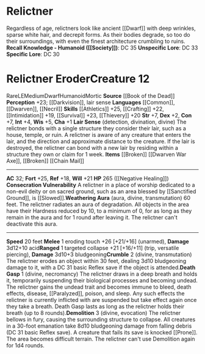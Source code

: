 ﻿---
ac: '32'
alignment: LE
all_resistance: null
burrow_speed: null
charisma: '+1'
climb_speed: null
constitution: '+7'
creature_ability:
- Consecration Vulnerability
- Crumble
- Death Gasp
- Demolition
- Lair Sense
- Weathering Aura
creature_family: '[[DATABASE/monsterfamily/Mortic|Mortic]]'
description: 'Regardless of age, relictners look like ancient [[DATABASE/ancestry/Dwarf|dwarves]]
  with deep wrinkles, sparse white hair, and decrepit forms. As their bodies degrade,
  so too do their surroundings, with even the finest architecture crumbling to ruins.<br/><br/><b><u>Recall
  Knowledge - Humanoid</u> ( [[DATABASE/skill/Society|Society]] )</b>: DC 35<br/><b><u>Unspecific
  Lore</u></b>: DC 33<br/><b><u>Specific Lore</u></b>: DC 30<div class="viewbox">{{
  viewbox(type=monster, id=1882, name=Relictner) }}</div><h1 class="title">Relictner
  Eroder<span style="margin-left:auto; margin-right:0">Creature 12</span></h1><span
  class="traitrare"> [[DATABASE/trait/Rare|Rare]] </span><span class="traitalignment">LE</span><span
  class="traitsize">Medium</span><span class="trait"> [[DATABASE/trait/Dwarf|Dwarf]]
  </span><span class="trait"> [[DATABASE/trait/Humanoid|Humanoid]] </span><span class="trait">
  [[DATABASE/trait/Mortic|Mortic]] </span><br/><b>Source</b> [[DATABASE/source/Book
  of the Dead|Book of the Dead]] <br/><b>Perception</b> +23; [[DATABASE/monsterability/Darkvision|darkvision]]
  , lair sense<br/><b>Languages</b> [[DATABASE/language/Common|Common]] , [[DATABASE/language/Dwarven|Dwarven]]
  , [[DATABASE/language/Necril|Necril]] <br/><b>Skills</b> [[DATABASE/skill/Athletics|Athletics]]
  +25, [[DATABASE/skill/Crafting|Crafting]] +22, [[DATABASE/skill/Intimidation|Intimidation]]
  +19, [[DATABASE/skill/Survival|Survival]] +23, [[DATABASE/skill/Thievery|Thievery]]
  +20<br/><b>Str</b> +7, <b>Dex</b> +2, <b>Con</b> +7, <b>Int</b> +4, <b>Wis</b> +5,
  <b>Cha</b> +1<br/><b>Lair Sense</b> ( [[DATABASE/trait/Detection|detection]] , [[DATABASE/trait/Divination|divination]]
  , [[DATABASE/trait/Divine|divine]] ) The relictner bonds with a single structure
  they consider their lair, such as a house, temple, or ruin. A relictner is aware
  of any creature that enters the lair, and the direction and approximate distance
  to the creature. If the lair is destroyed, the relictner can bond with a new lair
  by residing within a structure they own or claim for 1 week.<br/><b>Items</b> [[DATABASE/condition/Broken|broken]]
  [[DATABASE/weapon/Dwarven War Axe|dwarven war axe]] , [[DATABASE/condition/Broken|broken]]
  [[DATABASE/armor/Chain Mail|chain mail]] <hr/><b>AC</b> 32; <b>Fort</b> +25, <b>Ref</b>
  +18, <b>Will</b> +21<br/><b>HP</b> 265 ( [[DATABASE/monsterability/Negative Healing|negative
  healing]] )<br/><span class="hanging-indent"><b>Consecration Vulnerability</b> A
  relictner in a place of worship dedicated to a non-evil deity or on sacred ground,
  such as an area blessed by [[DATABASE/spell/Sanctified Ground|sanctified ground]]
  , is [[DATABASE/condition/Slowed|slowed 1]] .</span><span class="hanging-indent"><b>Weathering
  Aura</b> ( [[DATABASE/trait/Aura|aura]] , [[DATABASE/trait/Divine|divine]] , [[DATABASE/trait/Transmutation|transmutation]]
  ) 60 feet. The relictner radiates an aura of degradation. All objects in the area
  have their Hardness reduced by 10, to a minimum of 0, for as long as they remain
  in the aura and for 1 round after leaving it. The relictner can''t deactivate this
  aura.</span><hr/><b>Speed</b> 20 feet<br/><span class="hanging-indent"><b>Melee</b>
  <span aria-label="Single Action" class="action" role="img" title="Single Action">[one-action]</span>  eroding
  touch +26 [+21/+16] ( [[DATABASE/trait/Unarmed|unarmed]] ), <b>Damage</b> 3d12+10
  acid</span><span class="hanging-indent"><b>Ranged</b> <span aria-label="Single Action"
  class="action" role="img" title="Single Action">[one-action]</span>  targeted collapse
  +21 [+16/+11] ( [[DATABASE/trait/Trip|trip]] , [[DATABASE/trait/Versatile|versatile
  piercing]] ), <b>Damage</b> 3d10+3 bludgeoning</span><span class="hanging-indent"><b>Crumble</b>
  <span aria-label="Two Actions" class="action" role="img" title="Two Actions">[two-actions]</span>   (
  [[DATABASE/trait/Divine|divine]] , [[DATABASE/trait/Transmutation|transmutation]]
  ) The relictner erodes an object within 30 feet, dealing 3d10 bludgeoning damage
  to it, with a DC 31 basic Reflex save if the object is attended.</span><span class="hanging-indent"><b>Death
  Gasp</b> <span aria-label="Single Action" class="action" role="img" title="Single
  Action">[one-action]</span>   ( [[DATABASE/trait/Divine|divine]] , [[DATABASE/trait/Necromancy|necromancy]]
  ) The relictner draws in a deep breath and holds it, temporarily suspending their
  biological processes and becoming undead. The relictner gains the [[DATABASE/trait/Undead|undead]]
  trait and becomes immune to bleed, [[DATABASE/trait/Death|death]] effects, [[DATABASE/trait/Disease|disease]]
  , [[DATABASE/condition/Paralyzed|paralyzed]] , [[DATABASE/trait/Poison|poison]]
  , and [[DATABASE/trait/Sleep|sleep]] . Any such effects the relictner is currently
  inflicted with are suspended but take effect again once they take a breath. Death
  Gasp lasts as long as the relictner holds their breath (up to 8 rounds).</span><span
  class="hanging-indent"><b>Demolition</b> <span aria-label="Three Actions" class="action"
  role="img" title="Three Actions">[three-actions]</span>   ( [[DATABASE/trait/Divine|divine]]
  , [[DATABASE/trait/Evocation|evocation]] ) The relictner bellows in fury, causing
  the surrounding structure to collapse. All creatures in a 30-foot emanation take
  8d10 bludgeoning damage from falling debris (DC 31 basic Reflex save). A creature
  that fails its save is knocked [[DATABASE/condition/Prone|prone]] . The area becomes
  difficult terrain. The relictner can''t use Demolition again for 1d4 rounds.</span>'
dexterity: '+2'
element: null
fly_speed: null
fortitude: '+25'
hardness: null
hp: 265 ( negative healing )
id: '1882'
immunity: null
intelligence: '+4'
land_speed: '20'
language:
- '[[DATABASE/language/Common|Common]]'
- '[[DATABASE/language/Dwarven|Dwarven]]'
- '[[DATABASE/language/Necril|Necril]]'
level: '12'
max_speed: '20'
name: Relictner Eroder
perception: '+23'
rarity: Rare
reflex: '+18'
resistance: null
rus_type_level: null
school: null
sense:
- '[[DATABASE/monsterability/Darkvision|darkvision]]'
- lair sense
size: Medium
skill:
- '[[DATABASE/skill/Athletics|Athletics]] +25'
- '[[DATABASE/skill/Crafting|Crafting]] +22'
- '[[DATABASE/skill/Intimidation|Intimidation]] +19'
- '[[DATABASE/skill/Survival|Survival]] +23'
- '[[DATABASE/skill/Thievery|Thievery]] +20'
source: '[[DATABASE/source/Book of the Dead|Book of the Dead]]'
speed:
- 20 feet
spell: null
strength: '+7'
strength_req: '7'
strongest_save:
- Fortitude
swim_speed: null
trait:
- '[[DATABASE/trait/Dwarf|Dwarf]]'
- '[[DATABASE/trait/Humanoid|Humanoid]]'
- '[[DATABASE/trait/Mortic|Mortic]]'
- '[[DATABASE/trait/Rare|Rare]]'
type: Creature
vision: Darkvision
weakest_save:
- Reflex
weakness: null
will: '+21'
wisdom: '+5'

---
# Relictner

Regardless of age, relictners look like ancient [[Dwarf]] with deep wrinkles, sparse white hair, and decrepit forms. As their bodies degrade, so too do their surroundings, with even the finest architecture crumbling to ruins.
**Recall Knowledge - Humanoid ([[Society]])**: DC 35
**Unspecific Lore**: DC 33
**Specific Lore**: DC 30

# Relictner Eroder<span class="item-type">Creature 12</span>

<span class="trait-rare item-trait">Rare</span><span class="trait-alignment item-trait">LE</span><span class="trait-size item-trait">Medium</span><span class="item-trait">Dwarf</span><span class="item-trait">Humanoid</span><span class="item-trait">Mortic</span>
**Source** [[Book of the Dead]]
**Perception** +23; [[Darkvision]], lair sense
**Languages** [[Common]], [[Dwarven]], [[Necril]]
**Skills** [[Athletics]] +25, [[Crafting]] +22, [[Intimidation]] +19, [[Survival]] +23, [[Thievery]] +20
**Str** +7, **Dex** +2, **Con** +7, **Int** +4, **Wis** +5, **Cha** +1
**Lair Sense** (detection, divination, divine) The relictner bonds with a single structure they consider their lair, such as a house, temple, or ruin. A relictner is aware of any creature that enters the lair, and the direction and approximate distance to the creature. If the lair is destroyed, the relictner can bond with a new lair by residing within a structure they own or claim for 1 week.
**Items** [[Broken]] [[Dwarven War Axe]], [[Broken]] [[Chain Mail]]

---
**AC** 32; **Fort** +25, **Ref** +18, **Will** +21
**HP** 265 ([[Negative Healing]])
<span class="in-box-ability">**Consecration Vulnerability** A relictner in a place of worship dedicated to a non-evil deity or on sacred ground, such as an area blessed by [[Sanctified Ground]], is [[Slowed]].</span><span class="in-box-ability">**Weathering Aura** (aura, divine, transmutation) 60 feet. The relictner radiates an aura of degradation. All objects in the area have their Hardness reduced by 10, to a minimum of 0, for as long as they remain in the aura and for 1 round after leaving it. The relictner can't deactivate this aura.</span>

---
**Speed** 20 feet
<span class="in-box-ability">**Melee** <span class="action-icon">1</span> eroding touch +26 [+21/+16] (unarmed), **Damage** 3d12+10 acid</span><span class="in-box-ability">**Ranged** <span class="action-icon">1</span> targeted collapse +21 [+16/+11] (trip, versatile piercing), **Damage** 3d10+3 bludgeoning</span><span class="in-box-ability">**Crumble** <span class="action-icon">2</span> (divine, transmutation) The relictner erodes an object within 30 feet, dealing 3d10 bludgeoning damage to it, with a DC 31 basic Reflex save if the object is attended.</span><span class="in-box-ability">**Death Gasp** <span class="action-icon">1</span> (divine, necromancy) The relictner draws in a deep breath and holds it, temporarily suspending their biological processes and becoming undead. The relictner gains the undead trait and becomes immune to bleed, death effects, disease, [[Paralyzed]], poison, and sleep. Any such effects the relictner is currently inflicted with are suspended but take effect again once they take a breath. Death Gasp lasts as long as the relictner holds their breath (up to 8 rounds).</span><span class="in-box-ability">**Demolition** <span class="action-icon">3</span> (divine, evocation) The relictner bellows in fury, causing the surrounding structure to collapse. All creatures in a 30-foot emanation take 8d10 bludgeoning damage from falling debris (DC 31 basic Reflex save). A creature that fails its save is knocked [[Prone]]. The area becomes difficult terrain. The relictner can't use Demolition again for 1d4 rounds.</span>